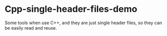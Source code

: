# Cpp-single-header-files-demo
Some tools when use C++, and they are just single header files, so they can be easily read and reuse.
